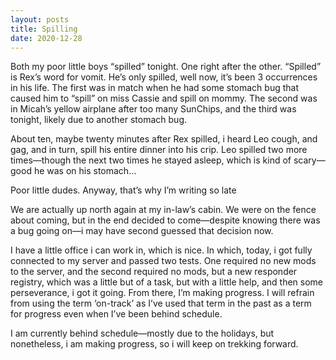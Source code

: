 ```yaml
---
layout: posts
title: Spilling
date: 2020-12-28
---
```


Both my poor little boys “spilled” tonight.  One right after the other.  “Spilled” is Rex’s word for vomit.  He’s only spilled, well now, it’s been 3 occurrences in his life.  The first was in match when he had some stomach bug that caused him to “spill” on miss Cassie and spill on mommy.  The second was in Micah’s yellow airplane after too many SunChips, and the third was tonight, likely due to another stomach bug.  

About ten, maybe twenty minutes after Rex spilled, i heard Leo cough, and gag, and in turn, spill his entire dinner into his crip.  Leo spilled two more times—though the next two times he stayed asleep, which is kind of scary—good he was on his stomach… 

Poor little dudes.  Anyway, that’s why I’m writing so late

We are actually up north again at my in-law’s cabin.  We were on the fence about coming, but in the end decided to come—despite knowing there was a bug going on—i may have second guessed that decision now.  

I have a little office i can work in, which is nice.  In which, today, i got fully connected to my server and passed two tests.  One required no new mods to the server, and the second required no mods, but a new responder registry, which was a little but of a task, but with a little help, and then some perseverance, i got it going.  From there, I’m making progress.  I will refrain from using the term ‘on-track’ as I’ve used that term in the past as a term for progress even when I’ve been behind schedule. 

I am currently behind schedule—mostly due to the holidays, but nonetheless, i am making progress, so i will keep on trekking forward.
